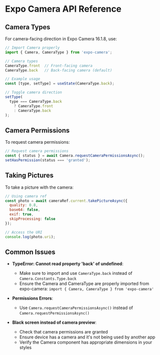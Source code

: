 # Expo Camera API Reference

## Camera Types
For camera-facing direction in Expo Camera 16.1.8, use:

```javascript
// Import Camera properly
import { Camera, CameraType } from 'expo-camera';

// Camera types
CameraType.front  // Front-facing camera
CameraType.back   // Back-facing camera (default)

// Example usage
const [type, setType] = useState(CameraType.back);

// Toggle camera direction
setType(
  type === CameraType.back
    ? CameraType.front
    : CameraType.back
);
```

## Camera Permissions
To request camera permissions:

```javascript
// Request camera permissions
const { status } = await Camera.requestCameraPermissionsAsync();
setHasPermission(status === 'granted');
```

## Taking Pictures
To take a picture with the camera:

```javascript
// Using camera ref
const photo = await cameraRef.current.takePictureAsync({
  quality: 0.8,
  base64: false,
  exif: true,
  skipProcessing: false
});

// Access the URI
console.log(photo.uri);
```

## Common Issues
- **TypeError: Cannot read property 'back' of undefined**: 
  - Make sure to import and use `CameraType.back` instead of `Camera.Constants.Type.back`
  - Ensure the Camera and CameraType are properly imported from expo-camera: `import { Camera, CameraType } from 'expo-camera'`

- **Permissions Errors**:
  - Use `Camera.requestCameraPermissionsAsync()` instead of `Camera.requestPermissionsAsync()`

- **Black screen instead of camera preview**:
  - Check that camera permissions are granted
  - Ensure device has a camera and it's not being used by another app
  - Verify the Camera component has appropriate dimensions in your styles
